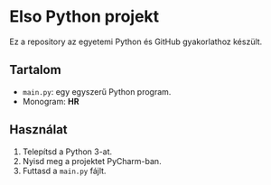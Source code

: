 # Elso Python projekt

Ez a repository az egyetemi Python és GitHub gyakorlathoz készült.

## Tartalom
- `main.py`: egy egyszerű Python program.
- Monogram: **HR**

## Használat
1. Telepítsd a Python 3-at.
2. Nyisd meg a projektet PyCharm-ban.
3. Futtasd a `main.py` fájlt.
